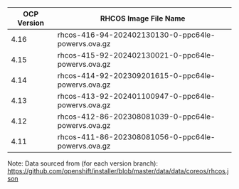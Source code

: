 | OCP Version | RHCOS Image File Name |
| ----------- | --------------------- |
| 4.16 | rhcos-416-94-202402130130-0-ppc64le-powervs.ova.gz |
| 4.15 | rhcos-415-92-202402130021-0-ppc64le-powervs.ova.gz |
| 4.14 | rhcos-414-92-202309201615-0-ppc64le-powervs.ova.gz |
| 4.13 | rhcos-413-92-202401100947-0-ppc64le-powervs.ova.gz |
| 4.12 | rhcos-412-86-202308081039-0-ppc64le-powervs.ova.gz |
| 4.11 | rhcos-411-86-202308081056-0-ppc64le-powervs.ova.gz |

Note: Data sourced from (for each version branch): https://github.com/openshift/installer/blob/master/data/data/coreos/rhcos.json

